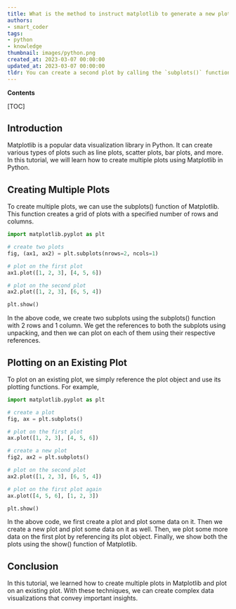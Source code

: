 ```yaml
---
title: What is the method to instruct matplotlib to generate a new plot, and subsequently plot on the previous one?
authors:
- smart_coder
tags:
- python
- knowledge
thumbnail: images/python.png
created_at: 2023-03-07 00:00:00
updated_at: 2023-03-07 00:00:00
tldr: You can create a second plot by calling the `subplots()` function, and plot on the old one again by using the `plt.plot()` function with the same axes object obtained from the `subplots()` call.
---
```


**Contents**

[TOC]

## Introduction

Matplotlib is a popular data visualization library in Python. It can create various types of plots such as line plots, scatter plots, bar plots, and more. In this tutorial, we will learn how to create multiple plots using Matplotlib in Python.

## Creating Multiple Plots

To create multiple plots, we can use the subplots() function of Matplotlib. This function creates a grid of plots with a specified number of rows and columns.

```python
import matplotlib.pyplot as plt

# create two plots
fig, (ax1, ax2) = plt.subplots(nrows=2, ncols=1)

# plot on the first plot
ax1.plot([1, 2, 3], [4, 5, 6])

# plot on the second plot
ax2.plot([1, 2, 3], [6, 5, 4])

plt.show()
```

In the above code, we create two subplots using the subplots() function with 2 rows and 1 column. We get the references to both the subplots using unpacking, and then we can plot on each of them using their respective references.

## Plotting on an Existing Plot

To plot on an existing plot, we simply reference the plot object and use its plotting functions. For example,

```python
import matplotlib.pyplot as plt

# create a plot
fig, ax = plt.subplots()

# plot on the first plot
ax.plot([1, 2, 3], [4, 5, 6])

# create a new plot
fig2, ax2 = plt.subplots()

# plot on the second plot
ax2.plot([1, 2, 3], [6, 5, 4])

# plot on the first plot again
ax.plot([4, 5, 6], [1, 2, 3])

plt.show()
```

In the above code, we first create a plot and plot some data on it. Then we create a new plot and plot some data on it as well. Then, we plot some more data on the first plot by referencing its plot object. Finally, we show both the plots using the show() function of Matplotlib.

## Conclusion

In this tutorial, we learned how to create multiple plots in Matplotlib and plot on an existing plot. With these techniques, we can create complex data visualizations that convey important insights.
